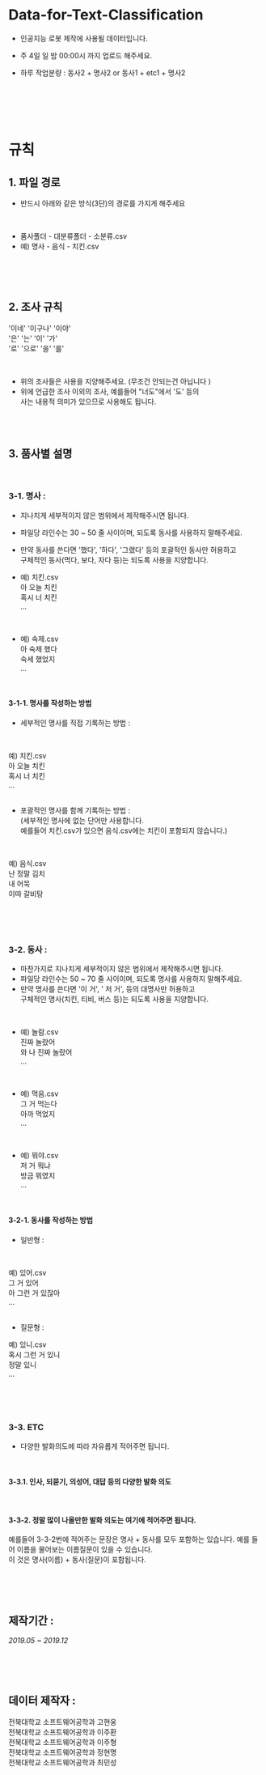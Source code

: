 # Data-for-Text-Classification

* 인공지능 로봇 제작에 사용될 데이터입니다.

* 주 4일 일 밤 00:00시 까지 업로드 해주세요.

* 하루 작업분량 : 동사2 + 명사2  or  동사1 + etc1 + 명사2
<br>


<br>
<br>
<br>

# 규칙

## 1. 파일 경로
* 반드시 아래와 같은 방식(3단)의 경로를 가지게 해주세요 <br>

<br>

* 품사폴더 - 대분류폴더 - 소분류.csv 
* 예) 명사 - 음식 - 치킨.csv

<br>
<br>
<br>

## 2. 조사 규칙

'이네' '이구나' '이야' <br> 
'은' '는' '이' '가' <br>
'로' '으로' '을' '를' <br>

<br>

* 위의 조사들은 사용을 지양해주세요. (무조건 안되는건 아닙니다 ) <br>
* 위에 언급한 조사 이외의 조사, 예를들어 "너도"에서 '도' 등의 <br>
사는 내용적 의미가 있으므로 사용해도 됩니다. <br>

<br>
<br>

## 3. 품사별 설명

<br>

### 3-1. 명사 : 
* 지나치게 세부적이지 않은 범위에서 제작해주시면 됩니다. <br>
* 파일당 라인수는 30 ~ 50 줄 사이이며, 되도록 동사를 사용하지 말해주세요. <br>
* 만약 동사를 쓴다면 '했다', '하다', '그랬다' 등의 포괄적인 동사만 허용하고 <br>
구체적인 동사(먹다, 보다, 자다 등)는 되도록 사용을 지양합니다.

* 예) 치킨.csv <br>
아 오늘 치킨 <br>
혹시 너 치킨 <br>
... <br>
<br>

* 예) 숙제.csv <br>
아 숙제 했다 <br>
숙세 했었지 <br>
... <br>
<br>


#### 3-1-1. 명사를 작성하는 방법

* 세부적인 명사를 직접 기록하는 방법 : <br>
<br>

예) 치킨.csv <br>
아 오늘 치킨 <br>
혹시 너 치킨 <br>
... <br>
<br>

* 포괄적인 명사를 함께 기록하는 방법 : <br>
(세부적인 명사에 없는 단어만 사용합니다. <br>
예를들어 치킨.csv가 있으면 음식.csv에는 치킨이 포함되지 않습니다.) <br>

<br>

예) 음식.csv <br>
난 정말 김치 <br>
내 어묵 <br>
이따 갈비탕 <br>

<br>
<br>
<br>


### 3-2. 동사 : 
* 마찬가지로 지나치게 세부적이지 않은 범위에서 제작해주시면 됩니다. <br>
* 파일당 라인수는 50 ~ 70 줄 사이이며, 되도록 명사를 사용하지 말해주세요. <br>
* 만약 명사를 쓴다면 '이 거', ' 저 거', 등의 대명사만 허용하고 <br>
구체적인 명사(치킨, 티비, 버스 등)는 되도록 사용을 지양합니다.

<br>

* 예) 놀람.csv <br>
진짜 놀랐어 <br>
와 나 진짜 놀랐어 <br>
... <br>
<br>

* 예) 먹음.csv <br>
그 거 먹는다 <br>
아까 먹었지 <br>
... <br>
<br>

* 예) 뭐야.csv <br>
저 거 뭐냐 <br>
방금 뭐였지 <br>
... <br>
<br>


#### 3-2-1. 동사를 작성하는 방법

* 일반형 : <br>
<br>

예) 있어.csv <br>
그 거 있어 <br>
아 그런 거 있잖아 <br>
... <br>
<br>

* 질문형 : <br>

예) 있니.csv <br>
혹시 그런 거 있니 <br>
정말 있니 <br>
... <br>

<br>
<br>
<br>



### 3-3. ETC

* 다양한 발화의도에 따라 자유롭게 적어주면 됩니다.

<br>

#### 3-3.1. 인사, 되묻기, 의성어, 대답 등의 다양한 발화 의도

<br>

#### 3-3-2. 정말 많이 나올만한 발화 의도는 여기에 적어주면 됩니다. <br>
예를들어 3-3-2번에 적어주는 문장은 명사 + 동사를 모두 포함하는 있습니다.
예를 들어 이름을 물어보는 이름질문이 있을 수 있습니다. <br>
이 것은 명사(이름) + 동사(질문)이 포함됩니다. <br>

<br>
<br>
<br>


## 제작기간 : 

*2019.05 ~ 2019.12*

<br>
<br>
<br>

  
## 데이터 제작자 : 
전북대학교 소프트웨어공학과 고현웅 <br>
전북대학교 소프트웨어공학과 이주환 <br>
전북대학교 소프트웨어공학과 이주형 <br>
전북대학교 소프트웨어공학과 정현명 <br>
전북대학교 소프트웨어공학과 최민성 <br>




